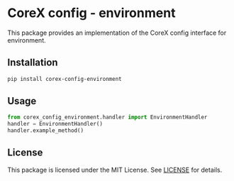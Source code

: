 # CoreX config - environment

This package provides an implementation of the CoreX config interface for environment.

## Installation
~~~bash
pip install corex-config-environment
~~~

## Usage
~~~python
from corex_config_environment.handler import EnvironmentHandler
handler = EnvironmentHandler()
handler.example_method()
~~~

## License
This package is licensed under the MIT License. See [LICENSE](../LICENSE) for details.
